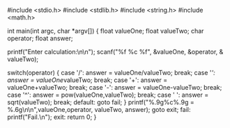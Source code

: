 #include <stdio.h>
#include <stdlib.h>
#include <string.h>
#include <math.h>


int main(int argc, char *argv[])
{
  float valueOne;
  float valueTwo;
  char operator;
  float answer;

  printf("Enter calculation:\n\n");
  scanf("%f %c %f", &valueOne, &operator, & valueTwo);

  switch(operator)
    {
    case '/': answer = valueOne/valueTwo;
      break;
    case '*': answer = valueOne*valueTwo;
      break;
    case '+': answer = valueOne+valueTwo;
      break;
    case '-': answer = valueOne-valueTwo;
      break;
    case '^': answer = pow(valueOne,valueTwo);
      break;
    case ' ': answer = sqrt(valueTwo);
      break;
    default: goto fail;
    }
  printf("%.9g%c%.9g =  %.6g\n\n",valueOne,operator, valueTwo, answer);
  goto exit;
 fail:
  printf("Fail.\n");
 exit:
  return 0;
}

